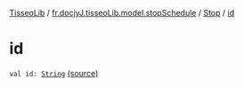 [TisseoLib](../../index.md) / [fr.docjyJ.tisseoLib.model.stopSchedule](../index.md) / [Stop](index.md) / [id](./id.md)

# id

`val id: `[`String`](https://kotlinlang.org/api/latest/jvm/stdlib/kotlin/-string/index.html) [(source)](https://github.com/docjyJ/TisseoLib/tree/master/src/main/kotlin/fr/docjyJ/tisseoLib/model/stopSchedule/Stop.kt#L10)